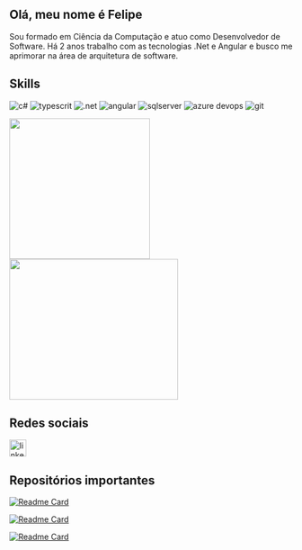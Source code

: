 ## Olá, meu nome é Felipe
Sou formado em Ciência da Computação e atuo como Desenvolvedor de Software. Há 2 anos trabalho com as tecnologias .Net e Angular e busco me aprimorar na área de arquitetura de software.

## Skills
![c#](https://img.shields.io/badge/C%23-239120?style=for-the-badge&logo=csharp&logoColor=white)
![typescrit](https://img.shields.io/badge/TypeScript-007ACC?style=for-the-badge&logo=typescript&logoColor=white)
![.net](https://img.shields.io/badge/.NET-512BD4?style=for-the-badge&logo=dotnet&logoColor=white)
![angular](https://img.shields.io/badge/Angular-DD0031?style=for-the-badge&logo=angular&logoColor=white)
![sqlserver](https://img.shields.io/badge/Microsoft_SQL_Server-CC2927?style=for-the-badge&logo=microsoft-sql-server&logoColor=white)
![azure devops](https://img.shields.io/badge/Azure_DevOps-0078D7?style=for-the-badge&logo=azure-devops&logoColor=white)
![git](https://img.shields.io/badge/GIT-E44C30?style=for-the-badge&logo=git&logoColor=white)

<div>
  <img height="250" src="https://github-readme-stats.vercel.app/api?username=moreira-felipe&show_icons=true&theme=radical&line_height=33">
  <img height="250" width="300" src="https://github-readme-stats.vercel.app/api/top-langs/?username=moreira-felipe&theme=radical&line_height=33">
</div>

## Redes sociais
[<img src='https://img.shields.io/badge/LinkedIn-0077B5?style=for-the-badge&logo=linkedin&logoColor=white' alt='linkedin' height='30'>](https://www.linkedin.com/in/moreirafelipe1/)

## Repositórios importantes
[![Readme Card](https://github-readme-stats.vercel.app/api/pin/?username=moreira-felipe&repo=Ubistart-FullStack-Challenge)](https://github.com/moreira-felipe/Ubistart-FullStack-Challenge)

[![Readme Card](https://github-readme-stats.vercel.app/api/pin/?username=moreira-felipe&repo=Buscador)](https://github.com/moreira-felipe/Buscador)

[![Readme Card](https://github-readme-stats.vercel.app/api/pin/?username=moreira-felipe&repo=PokemonGoCloneOffline)](https://github.com/moreira-felipe/PokemonGoCloneOffline)
